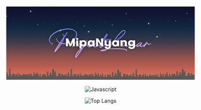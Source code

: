 ![banner](https://github.com/MipaNyang/MipaNyang/blob/main/banner.png?raw=true)

<div align="center">

![Javascript](https://img.shields.io/badge/Javascript-F0DB4F?style=for-the-badge&labelColor=black&logo=javascript&logoColor=F0DB4F)

![Top Langs](https://github-readme-stats.vercel.app/api/top-langs/?username=anuraghazra&layout=compact)
